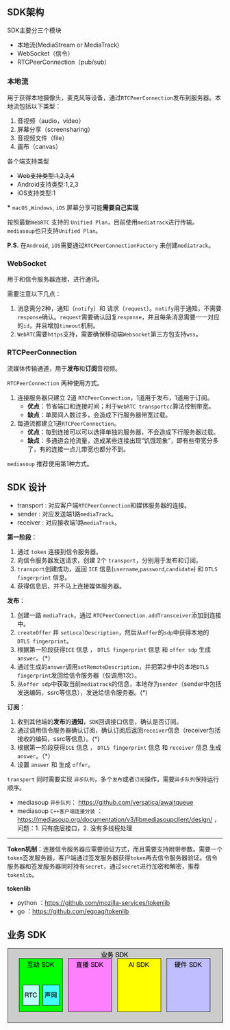 ## SDK架构

SDK主要分三个模块
- 本地流(MediaStream or MediaTrack)
- WebSocket（信令）
- RTCPeerConnection（pub/sub）

### 本地流
用于获得本地摄像头，麦克风等设备，通过`RTCPeerConnection`发布到服务器。本地流包括以下类型：

1. 音视频（audio，video）
2. 屏幕分享（screensharing）
3. 音视频文件（file）
4. 画布（canvas）

各个端支持类型
- ~~Web支持类型:1,2,3,4~~
- Android支持类型:1,2,3
- iOS支持类型:1


**\*** `macOS` ,`Windows`, `iOS` 屏幕分享可能**需要自己实现**


按照最新`WebRTC` 支持的 `Unified Plan`，目前使用`mediatrack`进行传输。`mediasoup`也只支持`Unified Plan`。

**P.S.** 在`Android`, `iOS`需要通过`RTCPeerConnectionFactory` 来创建`mediatrack`。


### WebSocket 
用于和信令服务器连接，进行通讯。

需要注意以下几点：
1. 消息需分2种，通知（`notify`）和 请求（`request`）。`notify`用于通知，不需要`response`确认。`request`需要确认回复`response`，并且每条消息需要一一对应的`id`，并且增加`timeout`机制。
2. `WebRTC`需要`https`支持，需要确保移动端`Websocket`第三方包支持`wss`。


### RTCPeerConnection
流媒体传输通道，用于**发布**和**订阅**音视频。

`RTCPeerConnection` 两种使用方式。
1. 连接服务器只建立 2道 `RTCPeerConnection`，1道用于发布，1道用于订阅。
    - **优点**：节省端口和连接时间；利于`WebRTC transportcc`算法控制带宽。
    - **缺点**：单房间人数过多，会造成下行服务器带宽过载。
2. 每道流都建立1道`RTCPeerConnection`。
    - **优点**：每到连接可以可以选择单独的服务器，不会造成下行服务器过载。
    - **缺点**：多通道会抢流量，造成某些连接出现“饥饿现象”，即有些带宽分多了，有的连接一点儿带宽也都分不到。

`mediasoup` 推荐使用第1种方式。
  
## SDK 设计

- transport : 对应客户端`RTCPeerConnection`和媒体服务器的连接。
- sender : 对应发送端1路`mediaTrack`。
- receiver : 对应接收端1路`mediaTrack`。


**第一阶段**：
1. 通过 `token` 连接到信令服务器。
2. 向信令服务器发送请求，创建 2个 `transport`，分别用于发布和订阅。
3. `transport`创建成功，返回 `ICE` 信息(`username`,`password`,`candidate`) 和 `DTLS fingerprint` 信息。
4. 获得信息后，并不马上连接媒体服务器。


**发布**：
1. 创建一路 `mediaTrack`，通过 `RTCPeerConnection.addTransceiver`添加到连接中。
2. `createOffer` 并 `setLocalDescription`，然后从`offer`的`sdp`中获得本地的 `DTLS fingerprint`。
3. 根据第一阶段获得`ICE` 信息 ， `DTLS fingerprint` 信息 和 `offer sdp` 生成 `answer`。（\*）
4. 通过生成的`answer`调用`setRemoteDescription`，并把第2步中的本地`DTLS fingerprint`发回给信令服务器（仅调用1次）。
5. 从`offer sdp`中获取当前`mediatrack`的信息，本地存为`sender`（sender中包括发送编码，ssrc等信息），发送给信令服务器。(\*)

**订阅**：
1. 收到其他端的**发布**的**通知**，`SDK`回调接口信息，确认是否订阅。
2. 通过调用信令服务器确认订阅，确认订阅后返回`receiver`信息（receiver包括接收的编码，ssrc等信息）。(\*)
3. 根据第一阶段获得`ICE` 信息 ， `DTLS fingerprint` 信息 和 `receiver` 信息  生成 `answer`。（\*）
4. 设置 `answer` 和 生成 `offer`。


`transport` 同时需要实现 `异步队列`，多个`发布`或者`订阅`操作，需要`异步队列`保持运行顺序。


- mediasoup `异步队列`： https://github.com/versatica/awaitqueue
- mediasoup  `C++客户端连接分装` ： https://mediasoup.org/documentation/v3/libmediasoupclient/design/  ， 问题：1. 只有底层接口，2. 没有多线程处理

----

**Token机制**：连接信令服务器应需要验证方式，而且需要支持附带参数。需要一个`token`签发服务器，客户端通过签发服务器获得`token`再去信令服务器验证。信令服务器和签发服务器同时持有`secret`，通过`secret`进行加密和解密，推荐 `tokenlib`。

**tokenlib**
- python ：https://github.com/mozilla-services/tokenlib
- go ：https://github.com/egoag/tokenlib

## 业务 SDK
 
![](https://raw.githubusercontent.com/craterone/imgs/master/%E4%B8%9A%E5%8A%A1sdk.png)
